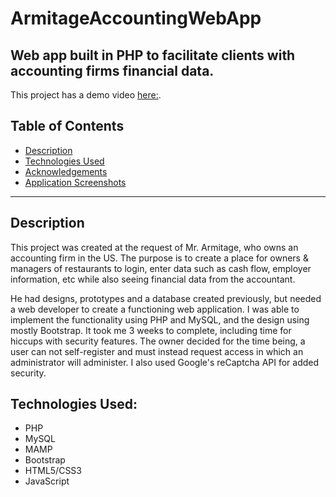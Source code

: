 # ArmitageAccountingWebApp
## Web app built in PHP to facilitate clients with accounting firms financial data.

This project has a demo video [here:](https://www.youtube.com/watch?v=NmUJ9tRbTnQ&feature=youtube).
## Table of Contents

- [Description](#description)
- [Technologies Used](#technologies)
- [Acknowledgements](#acknowledgements)
- [Application Screenshots](#application-screenshots)

---
## Description

This project was created at the request of Mr. Armitage, who owns an accounting firm in the US. The purpose is to create a place for owners & managers of restaurants to login, enter data such as cash flow, employer information, etc while also seeing financial data from the accountant.

He had designs, prototypes and a database created previously, but needed a web developer to create a functioning web application. I was able to implement the functionality using PHP and MySQL, and the design using mostly Bootstrap. It took me 3 weeks to complete, including time for hiccups with security features. The owner decided for the time being, a user can not self-register and must instead request access in which an administrator will administer. I also used Google's reCaptcha API for added security.

## Technologies Used:

- PHP
- MySQL
- MAMP
- Bootstrap
- HTML5/CSS3
- JavaScript

